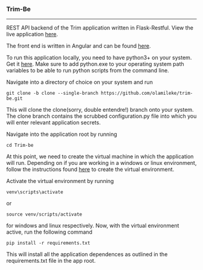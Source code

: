 ### Trim-Be
----
REST API backend of the Trim application written in Flask-Restful. View the live application [here](https://trimm.xyz "here").

The front end is written in Angular and can be found [here](https://github.com/olamileke/trim-fe "here").

To run this application locally, you need to have python3+ on your system. Get it 
[here](https://https://www.python.org/downloads/ "here"). Make sure to add python.exe to your operating system path variables to be able to run python scripts from the command line.

Navigate into a directory of choice on your system and run
``` 
git clone -b clone --single-branch https://github.com/olamileke/trim-be.git
```
This will clone the clone(sorry, double entendre!) branch onto your system. The clone branch contains the scrubbed configuration.py file into which you will enter relevant application secrets.

Navigate into the application root by running
```
cd Trim-be
```

At this point, we need to create the virtual machine in which the application will run. Depending on if you are working in a windows or linux environment, follow the instructions found [here](https://uoa-eresearch.github.io/eresearch-cookbook/recipe/2014/11/26/python-virtual-env/ "here") to create the virtual environment.

Activate the virtual environment by running 
```
venv\scripts\activate
```
or 
```
source venv/scripts/activate
```
for windows and linux respectively.  Now, with the virtual environment active, run the following command
```
pip install -r requirements.txt
```
This will install all the application dependences as outlined in the requirements.txt file in the app root.

